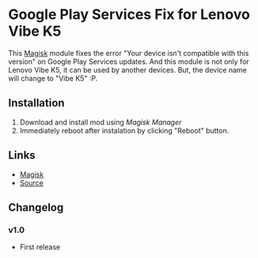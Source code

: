 
# Google Play Services Fix for Lenovo Vibe K5

This [Magisk][] module fixes the error "Your device isn't compatible with this version" on Google Play Services updates.
And this module is not only for Lenovo Vibe K5, it can be used by another devices. But, the device name will change to "Vibe K5" :P.


## Installation

1. Download and install mod using _Magisk Manager_
2. Immediately reboot after instalation by clicking "Reboot" button.


## Links

* [Magisk][]
* [Source][]



## Changelog

### v1.0

* First release


[Magisk]:  https://forum.xda-developers.com/apps/magisk
[Source]:  https://github.com/bagusnl/k5-playservices-fix

